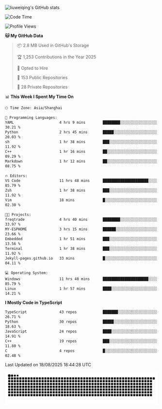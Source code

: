 ![liuweiqing's GitHub stats](https://github-readme-stats.vercel.app/api?username=14790897&show_icons=true&locale=cn&include_all_commits=true&count_private=true)

<!--START_SECTION:waka-->
![Code Time](http://img.shields.io/badge/Code%20Time-2%2C411%20hrs%2026%20mins-blue)

![Profile Views](http://img.shields.io/badge/Profile%20Views-3-blue)

**🐱 My GitHub Data** 

> 📦 2.8 MB Used in GitHub's Storage 
 > 
> 🏆 1,253 Contributions in the Year 2025
 > 
> 💼 Opted to Hire
 > 
> 📜 153 Public Repositories 
 > 
> 🔑 28 Private Repositories 
 > 
📊 **This Week I Spent My Time On** 

```text
🕑︎ Time Zone: Asia/Shanghai

💬 Programming Languages: 
YAML                     4 hrs 9 mins        ████████░░░░░░░░░░░░░░░░░   30.21 % 
Python                   2 hrs 45 mins       █████░░░░░░░░░░░░░░░░░░░░   20.03 % 
sh                       1 hr 38 mins        ███░░░░░░░░░░░░░░░░░░░░░░   11.92 % 
C++                      1 hr 16 mins        ██░░░░░░░░░░░░░░░░░░░░░░░   09.29 % 
Markdown                 1 hr 12 mins        ██░░░░░░░░░░░░░░░░░░░░░░░   08.75 % 

🔥 Editors: 
VS Code                  11 hrs 48 mins      █████████████████████░░░░   85.79 % 
Zsh                      1 hr 38 mins        ███░░░░░░░░░░░░░░░░░░░░░░   11.92 % 
Vim                      18 mins             █░░░░░░░░░░░░░░░░░░░░░░░░   02.30 % 

🐱‍💻 Projects: 
freqtrade                4 hrs 40 mins       ████████░░░░░░░░░░░░░░░░░   33.97 % 
MY-ESPHOME               3 hrs 15 mins       ██████░░░░░░░░░░░░░░░░░░░   23.66 % 
Embedded                 1 hr 51 mins        ███░░░░░░░░░░░░░░░░░░░░░░   13.56 % 
Terminal                 1 hr 38 mins        ███░░░░░░░░░░░░░░░░░░░░░░   11.92 % 
Jekyll-pages.github.io   33 mins             █░░░░░░░░░░░░░░░░░░░░░░░░   04.11 % 

💻 Operating System: 
Windows                  11 hrs 48 mins      █████████████████████░░░░   85.79 % 
Linux                    1 hr 57 mins        ████░░░░░░░░░░░░░░░░░░░░░   14.21 % 
```

**I Mostly Code in TypeScript** 

```text
TypeScript               43 repos            ███████░░░░░░░░░░░░░░░░░░   26.71 % 
Python                   30 repos            █████░░░░░░░░░░░░░░░░░░░░   18.63 % 
JavaScript               24 repos            ████░░░░░░░░░░░░░░░░░░░░░   14.91 % 
C++                      19 repos            ███░░░░░░░░░░░░░░░░░░░░░░   11.80 % 
C                        4 repos             █░░░░░░░░░░░░░░░░░░░░░░░░   02.48 % 
```




 Last Updated on 18/08/2025 18:44:28 UTC
<!--END_SECTION:waka-->

<picture>
  <source media="(prefers-color-scheme: dark)" srcset="https://raw.githubusercontent.com/14790897/14790897/output/github-contribution-grid-snake-dark.svg" />
  <source media="(prefers-color-scheme: light)" srcset="https://raw.githubusercontent.com/14790897/14790897/output/github-contribution-grid-snake.svg" />
  <img alt="github-snake" src="https://raw.githubusercontent.com/14790897/14790897/output/github-contribution-grid-snake.svg" />
</picture>
